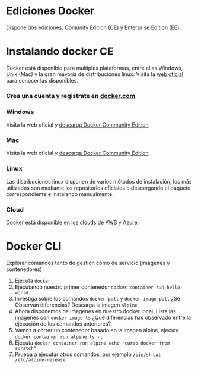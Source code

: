 # Ediciones Docker
Dispone dos ediciones, Comunity Edition (CE) y Enterprise Edition (EE).

# Instalando docker CE
Docker está disponible para multiples plataformas, entre ellas Windows, Unix (Mac) y la gran mayoría de distribuciones linux. 
Visita la [web oficial](https://docs.docker.com/install/#supported-platforms) para conocer las disponibles.

### Crea una cuenta y registrate en [docker.com](https://store.docker.com/signup?next=%2Feditions%2Fcommunity%2Fdocker-ce-desktop-windows%3Ftab%3Dreviews)

### Windows
Visita la web oficial y [descarga Docker Community Edition](https://store.docker.com/editions/community/docker-ce-desktop-windows)

### Mac
Visita la web oficial y [descarga Docker Community Edition](https://store.docker.com/editions/community/docker-ce-desktop-mac)

### Linux
Las distribuciones linux disponen de varios métodos de instalación, los más utilizados son mediante los repositorios oficiales o descargando el paquete correspondiente e instalando manualmente.

### Cloud
Docker está disponible en los clouds de AWS y Azure.

# Docker CLI
Explorar comandos tanto de gestión como de servicio (imágenes y contenedores)
1. Ejecuta `docker`
2. Ejecutando nuestro primer contenedor `docker container run hello-world`
3. Investiga sobre los comandos `docker pull` y `docker image pull` ¿Se Observan diferencias? Descarga la imagen `alpine`
4. Ahora disponemos de imagenes en nuestro docker local. Lista las imágenes con `docker image ls` ¿Qué diferencias has observado entre la ejecución de los comandos anteriores?
5. Vamos a correr un contenedor basado en la imagen alpine, ejecuta `docker container run alpine ls -l` 
6. Ejecuta `docker container run alpine echo "curso docker from scratch"`
7. Prueba a ejecutar otros comandos, por ejemplo `/bin/sh` `cat /etc/alpine-release`
